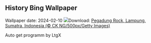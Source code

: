 ## History Bing Wallpaper
Wallpaper date: 2024-02-10
![](https://www.bing.com/th?id=OHR.PegadungRocks_EN-GB6159819116_UHD.jpg&w=1000)Download: [Pegadung Rock, Lampung, Sumatra, Indonesia (© CK NG/500px/Getty Images)](https://www.bing.com/th?id=OHR.PegadungRocks_EN-GB6159819116_UHD.jpg)

Auto get programm by LtgX
